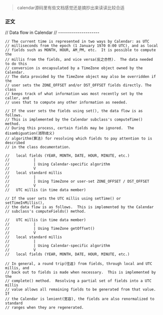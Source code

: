 > calendar源码里有些文档感觉还是摘抄出来读读比较合适

### 正文
// Data flow in Calendar
    // ---------------------

    // The current time is represented in two ways by Calendar: as UTC
    // milliseconds from the epoch (1 January 1970 0:00 UTC), and as local
    // fields such as MONTH, HOUR, AM_PM, etc.  It is possible to compute the
    // millis from the fields, and vice versa(反之亦然).  The data needed to do this
    // conversion is encapsulated by a TimeZone object owned by the Calendar.
    // The data provided by the TimeZone object may also be overridden if the
    // user sets the ZONE_OFFSET and/or DST_OFFSET fields directly. The class
    // keeps track of what information was most recently set by the caller, and
    // uses that to compute any other information as needed.

    // If the user sets the fields using set(), the data flow is as follows.
    // This is implemented by the Calendar subclass's computeTime() method.
    // During this process, certain fields may be ignored.  The disambiguation(消除歧义)
    // algorithm(算法) for resolving which fields to pay attention to is described
    // in the class documentation.

    //   local fields (YEAR, MONTH, DATE, HOUR, MINUTE, etc.)
    //           |
    //           | Using Calendar-specific algorithm
    //           V
    //   local standard millis
    //           |
    //           | Using TimeZone or user-set ZONE_OFFSET / DST_OFFSET
    //           V
    //   UTC millis (in time data member)

    // If the user sets the UTC millis using setTime() or setTimeInMillis(),
    // the data flow is as follows.  This is implemented by the Calendar
    // subclass's computeFields() method.

    //   UTC millis (in time data member)
    //           |
    //           | Using TimeZone getOffset()
    //           V
    //   local standard millis
    //           |
    //           | Using Calendar-specific algorithm
    //           V
    //   local fields (YEAR, MONTH, DATE, HOUR, MINUTE, etc.)

    // In general, a round trip(往返) from fields, through local and UTC millis, and
    // back out to fields is made when necessary.  This is implemented by the
    // complete() method.  Resolving a partial set of fields into a UTC millis
    // value allows all remaining fields to be generated from that value.  If
    // the Calendar is lenient(宽容), the fields are also renormalized to standard
    // ranges when they are regenerated.